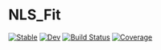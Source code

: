 # NLS_Fit

[![Stable](https://img.shields.io/badge/docs-stable-blue.svg)](https://vincent-picaud.github.io/NLS_Fit.jl/stable)
[![Dev](https://img.shields.io/badge/docs-dev-blue.svg)](https://vincent-picaud.github.io/NLS_Fit.jl/dev)
[![Build Status](https://github.com/vincent-picaud/NLS_Fit.jl/actions/workflows/CI.yml/badge.svg?branch=main)](https://github.com/vincent-picaud/NLS_Fit.jl/actions/workflows/CI.yml?query=branch%3Amain)
[![Coverage](https://codecov.io/gh/vincent-picaud/NLS_Fit.jl/branch/main/graph/badge.svg)](https://codecov.io/gh/vincent-picaud/NLS_Fit.jl)
